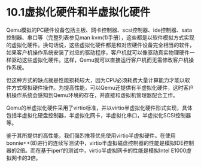 # 10.1虚拟化硬件和半虚拟化硬件

Qemu模拟的PC硬件设备包括主板、网卡控制器、scsi控制器、ide控制器、sata控制器、串口等（完整列表参见man kvm(1)手册），这些都是以软件模拟方式实现的虚拟化硬件。换句话说，这些虚拟化硬件都是和对应硬件设备完全相当的软件，如果客户机操作系统安装了对应的驱动程序，客户机就可以像驱动真实物理硬件一样驱动这些虚拟化硬件。这样，Qemu就可以直接运行客户机而无需修改客户机操作系统。

但这种方式的缺点就是性能损耗较大，因为CPU必须耗费大量计算能力才能以软件方式模拟硬件操作。为提高性能，可以Qemu还提供有半虚拟化硬件，这时客户机操作系统会感知到Qemu环境的存在，并直接和虚拟机管理器配合工作。

Qemu的半虚拟化硬件采用了virtio标准，并以virtio半虚拟化硬件形式实现，具体包括半虚拟化硬盘控制器，半虚拟化网卡，半虚拟化串口，半虚拟化SCSI控制器等。

鉴于其所提供的高性能，我们强烈推荐优先使用virtio半虚拟硬件。在使用bonnie++(8)进行的连续写测试中，virtio半虚拟磁盘控制器的性能是模拟IDE控制器的2倍。而在基于iperf的测试中，virtio半虚拟网卡的性能是模拟Intel E1000虚拟网卡的3倍。

